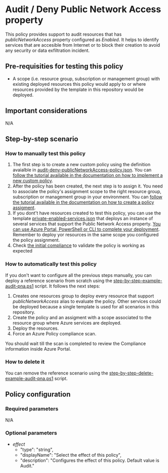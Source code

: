 # Audit / Deny Public Network Access property

This policy provides support to audit resources that has *publicNetworkAccess* property configured as *Enabled*. It helps to identify services that are accesible from Internet or to block their creation to avoid any security or data exfiltration incident.

## Pre-requisities for testing this policy

- A scope (i.e. resource group, subscription or management group) with existing deployed resources this policy would apply to or where resources provided by the template in this repository would be deployed.

## Important considerations

N/A

## Step-by-step scenario

### How to manually test this policy

1. The first step is to create a new custom policy using the definition avaialble in [audit-deny-publicNetworkAccess-policy.json](./1.%20Audit%20Public%20Network%20Access%20Property/audit-deny-publicNetworkAccess-policy.json). You can [follow the tutorial available in the documentation on how to implement a new custom policy](https://docs.microsoft.com/en-us/azure/governance/policy/tutorials/create-and-manage#implement-a-new-custom-policy).
2. After the policy has been created, the next step is to assign it. You need to associate the policy's assignment scope to the right resource group, subscription or management group in your environment. You can [follow the tutorial available in the documentation on how to create a policy assigment](https://docs.microsoft.com/en-us/azure/governance/policy/assign-policy-portal).
3. If you dont't have resources created to test this policy, you can use the template [private-enabled-services.json](./common/private-enabled-services.json) that deploys an instance of several services that support the Public Network Access property. [You can use Azure Portal, PowerShell or CLI to complete your deployment](https://docs.microsoft.com/en-us/azure/azure-resource-manager/templates/deployment-tutorial-local-template?tabs=azure-powershell). Remember to deploy yor resources in the same scope you configured the policy assignment.
4. Check [the initial compliance](https://docs.microsoft.com/en-us/azure/governance/policy/tutorials/create-and-manage#check-initial-compliance) to validate the policy is working as expected

### How to automatically test this policy

If you don't want to configure all the previous steps manually, you can deploy a reference scenario from scratch using the [step-by-step-example-audit-pna.ps1](./1.%20Audit%20Public%20Network%20Access%20Property/step-by-step-example-audit-pna.ps1) script. It follows the next steps:

1. Creates one resources group to deploy every resource that support *publicNetworkAccess* alias to evaluate the policy. Other services could be deployed because a single template is used for all scenarios in this repository.
2. Create the policy and an assigment with a scope associated to the resource group where Azure services are deployed.
3. Deploy the resources.
4. Force an Azure Policy compliance scan.

You should wait till the scan is completed to review the Compliance information inside Azure Portal.

### How to delete it

You can remove the reference scenario using the [step-by-step-delete-example-audit-pna.ps1](./1.%20Audit%20Public%20Network%20Access%20Property/step-by-step-delete-example-audit-pna.ps1) script.

## Policy configuration

### Required parameters

N/A

### Optional parameters

- *effect*
  - "type": "string",
  - "displayName": "Select the effect of this policy",
  - "description": "Configures the effect of this policy. Default value is Audit."

